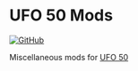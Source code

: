 UFO 50 Mods
===========

[![GitHub](https://img.shields.io/github/license/p-sam/ufo50-mods)](https://github.com/p-sam/ufo50-mods/blob/master/LICENSE)

Miscellaneous mods for [UFO 50](https://50games.fun/)
